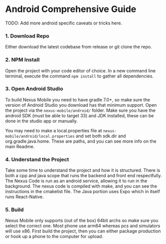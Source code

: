 # Android Comprehensive Guide

TODO: Add more android specific caveats or tricks here.

### 1. Download Repo

Either download the latest codebase from release or git clone the repo. 

### 2. NPM Install

Open the project with your code editor of choice. In a new command line terminal, execute the command `npm install` to gather all dependencies.

### 3. Open Android Studio

To build Nexus Mobile you need to have gradle 7.0+, so make sure the version of Android Studio you download has that minimum support.  Open the project via the `nexus-mobile/android/` folder. Make sure you have the android SDK (must be able to target 33) and JDK installed, these can be done in the studio app or manually. 

You may need to make a local.properties file at `nexus-mobile/android/local.properties` and set both sdk.dir and org.gradle.java.home. These are paths, and you can see more info on the main Readme. 

### 4. Understand the Project

Take some time to understand the project and how it is structured. There is both a cpp and java scope that runs the backend and front end respectfully. The Nexus Code is run as an android service, allowing it to run in the background. The nexus code is compiled with make, and you can see the instructions in the cmakelist file. The Java portion uses Expo which in itself runs React-Native. 

### 5. Build 

Nexus Mobile only supports (out of the box) 64bit archs so make sure you select the correct one. Most phone use arm64 whereas pcs and simulators will use x86. First build the project, then you can either package production or hook up a phone to the computer for upload. 